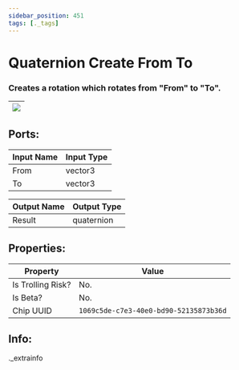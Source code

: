 ```yaml
---
sidebar_position: 451
tags: [._tags]
---
```


# Quaternion Create From To


### Creates a rotation which rotates from "From" to "To".

| ![](https://images-ext-2.discordapp.net/external/MPmIaQzlEPmgGWlgi-WxBBXt0Bjv_zWPkg1y1f_sy3s/https/www.recroomcircuits.com/image/circuit/absolute-value?width=206&height=108) |
|-----|

## Ports:

| Input Name | Input Type |
|-----------|-----------|
| From | vector3 |
| To | vector3 |

| Output Name | Output Type |
|-----------|-----------|
| Result | quaternion |

## Properties:

| Property  | Value |
|-------------------|-----------|
| Is Trolling Risk? | No. |
| Is Beta? | No. |
| Chip UUID | `1069c5de-c7e3-40e0-bd90-52135873b36d` |

## Info:
._extrainfo